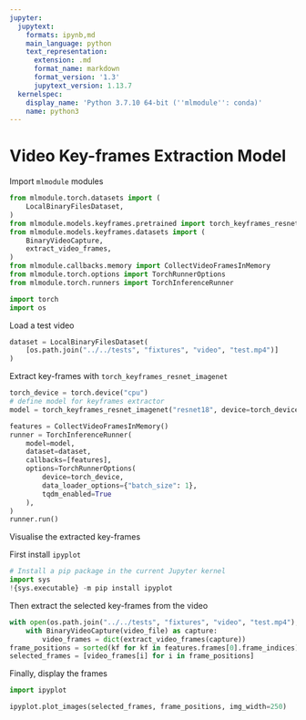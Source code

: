 ```yaml
---
jupyter:
  jupytext:
    formats: ipynb,md
    main_language: python
    text_representation:
      extension: .md
      format_name: markdown
      format_version: '1.3'
      jupytext_version: 1.13.7
  kernelspec:
    display_name: 'Python 3.7.10 64-bit (''mlmodule'': conda)'
    name: python3
---
```


# Video Key-frames Extraction Model


Import `mlmodule` modules

```python
from mlmodule.torch.datasets import (
    LocalBinaryFilesDataset,
)
from mlmodule.models.keyframes.pretrained import torch_keyframes_resnet_imagenet
from mlmodule.models.keyframes.datasets import (
    BinaryVideoCapture,
    extract_video_frames,
)
from mlmodule.callbacks.memory import CollectVideoFramesInMemory
from mlmodule.torch.options import TorchRunnerOptions
from mlmodule.torch.runners import TorchInferenceRunner

import torch
import os
```

Load a test video

```python
dataset = LocalBinaryFilesDataset(
    [os.path.join("../../tests", "fixtures", "video", "test.mp4")]
)

```

Extract key-frames with `torch_keyframes_resnet_imagenet`

```python
torch_device = torch.device("cpu")
# define model for keyframes extractor
model = torch_keyframes_resnet_imagenet("resnet18", device=torch_device)

features = CollectVideoFramesInMemory()
runner = TorchInferenceRunner(
    model=model,
    dataset=dataset,
    callbacks=[features],
    options=TorchRunnerOptions(
        device=torch_device,
        data_loader_options={"batch_size": 1},
        tqdm_enabled=True
    ),
)
runner.run()
```

Visualise the extracted key-frames


First install `ipyplot`

```python
# Install a pip package in the current Jupyter kernel
import sys
!{sys.executable} -m pip install ipyplot
```

Then extract the selected key-frames from the video

```python
with open(os.path.join("../../tests", "fixtures", "video", "test.mp4"), mode='rb') as video_file:
    with BinaryVideoCapture(video_file) as capture:
        video_frames = dict(extract_video_frames(capture))
frame_positions = sorted(kf for kf in features.frames[0].frame_indices)
selected_frames = [video_frames[i] for i in frame_positions]
```

Finally, display the frames

```python
import ipyplot

ipyplot.plot_images(selected_frames, frame_positions, img_width=250)

```

```python

```

